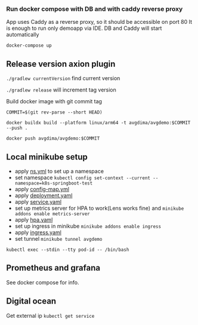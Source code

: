 ### Run docker compose with DB and with caddy reverse proxy

App uses Caddy as a reverse proxy, so it should be accessible on port 80
It is enough to run only demoapp via IDE. DB and Caddy will start automatically

`docker-compose up`

## Release version axion plugin

`./gradlew currentVersion` find current version

`./gradlew release` will increment tag version

Build docker image with git commit tag

`COMMIT=$(git rev-parse --short HEAD)`

`docker buildx build --platform linux/arm64 -t avgdima/avgdemo:$COMMIT --push .`

`docker push avgdima/avgdemo:$COMMIT`

## Local minikube setup

- apply [ns.yml](k8s%2Fns.yml) to set up a namespace
- set namespace `kubectl config set-context --current --namespace=k8s-springboot-test`
- apply [config-map.yml](k8s%2Fconfig-map.yml)
- apply [deployment.yaml](k8s%2Fdeployment.yaml)
- apply [service.yaml](k8s%2Fservice.yaml)
- set up metrics server for HPA to work(Lens works fine) and `minikube addons enable metrics-server`
- apply [hpa.yaml](k8s%2Fhpa.yaml)
- set up ingress in minikube `minikube addons enable ingress`
- apply [ingress.yaml](k8s%2Fingress.yaml)
- set tunnel `minikube tunnel avgdemo`

`kubectl exec --stdin --tty pod-id -- /bin/bash`

## Prometheus and grafana

See docker compose for info.

## Digital ocean

Get external ip
`kubectl get service`
